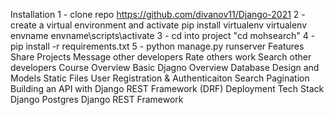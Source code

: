 
Installation
1 - clone repo https://github.com/divanov11/Django-2021
2 - create a virtual environment and activate
pip install virtualenv
virtualenv envname
envname\scripts\activate
3 - cd into project "cd mohsearch"
4 - pip install -r requirements.txt
5 - python manage.py runserver
Features
Share Projects
Message other developers
Rate others work
Search other developers
Course Overview
Basic Djagno Overview
Database Design and Models
Static Files
User Registration & Authenticaiton
Search
Pagination
Building an API with Django REST Framework (DRF)
Deployment
Tech Stack
Django
Postgres
Django REST Framework

